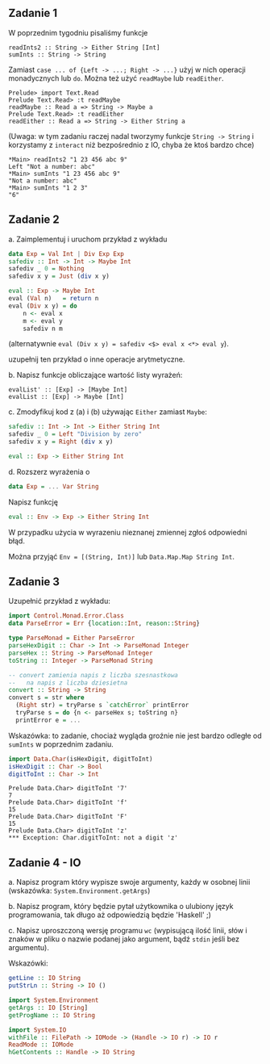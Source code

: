 ## Zadanie 1
W poprzednim tygodniu pisaliśmy funkcje

    readInts2 :: String -> Either String [Int]
    sumInts :: String -> String

Zamiast `case ... of {Left -> ...; Right -> ...}` użyj w nich operacji monadycznych lub `do`. Można  też użyć `readMaybe` lub `readEither`.

```
Prelude> import Text.Read
Prelude Text.Read> :t readMaybe
readMaybe :: Read a => String -> Maybe a
Prelude Text.Read> :t readEither
readEither :: Read a => String -> Either String a
```

(Uwaga: w tym zadaniu raczej nadal tworzymy funkcje `String -> String` i korzystamy z `interact` niż bezpośrednio z IO, chyba że ktoś bardzo chce)

```
*Main> readInts2 "1 23 456 abc 9"
Left "Not a number: abc"
*Main> sumInts "1 23 456 abc 9"
"Not a number: abc"
*Main> sumInts "1 2 3"
"6"
```

## Zadanie 2

a. Zaimplementuj i uruchom przykład z wykładu

``` haskell
data Exp = Val Int | Div Exp Exp
safediv :: Int -> Int -> Maybe Int
safediv _ 0 = Nothing
safediv x y = Just (div x y)

eval :: Exp -> Maybe Int
eval (Val n)   = return n
eval (Div x y) = do 
    n <- eval x
    m <- eval y
    safediv n m 
```
(alternatywnie `eval (Div x y) = safediv <$> eval x <*> eval y`).

uzupełnij ten przykład o inne operacje arytmetyczne.

b. Napisz funkcje obliczające wartość listy wyrażeń:

```
evalList' :: [Exp] -> [Maybe Int]
evalList :: [Exp] -> Maybe [Int]
```

c. Zmodyfikuj kod z (a) i (b) używając `Either` zamiast `Maybe`:

``` haskell
safediv :: Int -> Int -> Either String Int
safediv _ 0 = Left "Division by zero"
safediv x y = Right (div x y)

eval :: Exp -> Either String Int
```
d. Rozszerz wyrażenia o

``` haskell
data Exp = ... Var String
```

Napisz funkcję 

``` haskell 
eval :: Env -> Exp -> Either String Int
```

W przypadku użycia w wyrazeniu nieznanej zmiennej zgłoś odpowiedni błąd.

Można przyjąć `Env = [(String, Int)]` lub `Data.Map.Map String Int`.


## Zadanie 3 

Uzupełnić przykład z wykładu:
``` haskell
import Control.Monad.Error.Class
data ParseError = Err {location::Int, reason::String}

type ParseMonad = Either ParseError
parseHexDigit :: Char -> Int -> ParseMonad Integer
parseHex :: String -> ParseMonad Integer
toString :: Integer -> ParseMonad String

-- convert zamienia napis z liczba szesnastkowa 
--   na napis z liczba dziesietna
convert :: String -> String
convert s = str where
  (Right str) = tryParse s `catchError` printError
  tryParse s = do {n <- parseHex s; toString n}
  printError e = ...
```

Wskazówka: to zadanie, chociaż wygląda groźnie nie jest bardzo odległe od `sumInts` w poprzednim zadaniu.

``` haskell
import Data.Char(isHexDigit, digitToInt)
isHexDigit :: Char -> Bool
digitToInt :: Char -> Int
```

```
Prelude Data.Char> digitToInt '7'
7
Prelude Data.Char> digitToInt 'f'
15
Prelude Data.Char> digitToInt 'F'
15
Prelude Data.Char> digitToInt 'z'
*** Exception: Char.digitToInt: not a digit 'z'
```

## Zadanie 4 - IO

a. Napisz program który wypisze swoje argumenty, każdy w osobnej linii (wskazówka: `System.Environment.getArgs`)

b. Napisz program, który będzie pytał użytkownika o ulubiony język programowania, tak długo aż odpowiedzią będzie 'Haskell' ;)

c. Napisz uproszczoną wersję programu `wc` (wypisującą ilość linii, słów i znaków w pliku o nazwie podanej jako argument, bądź `stdin` jeśli bez argumentu).

Wskazówki:

``` haskell
getLine :: IO String
putStrLn :: String -> IO ()

import System.Environment
getArgs :: IO [String]
getProgName :: IO String

import System.IO
withFile :: FilePath -> IOMode -> (Handle -> IO r) -> IO r
ReadMode :: IOMode
hGetContents :: Handle -> IO String
```
